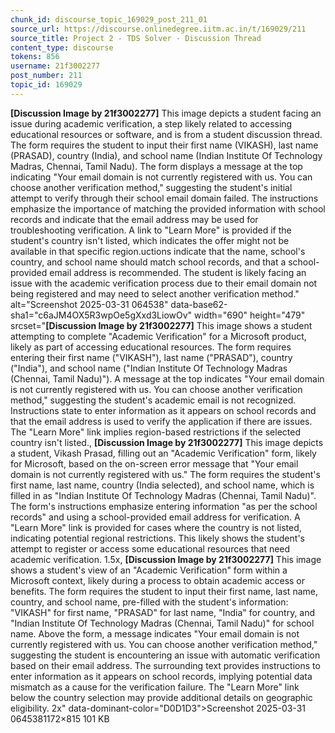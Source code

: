 ```yaml
---
chunk_id: discourse_topic_169029_post_211_01
source_url: https://discourse.onlinedegree.iitm.ac.in/t/169029/211
source_title: Project 2 - TDS Solver - Discussion Thread
content_type: discourse
tokens: 856
username: 21f3002277
post_number: 211
topic_id: 169029
---
```


**[Discussion Image by 21f3002277]** This image depicts a student facing an issue during academic verification, a step likely related to accessing educational resources or software, and is from a student discussion thread. The form requires the student to input their first name (VIKASH), last name (PRASAD), country (India), and school name (Indian Institute Of Technology Madras, Chennai, Tamil Nadu). The form displays a message at the top indicating "Your email domain is not currently registered with us. You can choose another verification method," suggesting the student's initial attempt to verify through their school email domain failed. The instructions emphasize the importance of matching the provided information with school records and indicate that the email address may be used for troubleshooting verification. A link to "Learn More" is provided if the student's country isn't listed, which indicates the offer might not be available in that specific region.uctions indicate that the name, school's country, and school name should match school records, and that a school-provided email address is recommended. The student is likely facing an issue with the academic verification process due to their email domain not being registered and may need to select another verification method." alt="Screenshot 2025-03-31 064538" data-base62-sha1="c6aJM4OX5R3wpOe5gXxd3LiowOv" width="690" height="479" srcset="**[Discussion Image by 21f3002277]** This image shows a student attempting to complete "Academic Verification" for a Microsoft product, likely as part of accessing educational resources. The form requires entering their first name ("VIKASH"), last name ("PRASAD"), country ("India"), and school name ("Indian Institute Of Technology Madras (Chennai, Tamil Nadu)"). A message at the top indicates "Your email domain is not currently registered with us. You can choose another verification method," suggesting the student's academic email is not recognized. Instructions state to enter information as it appears on school records and that the email address is used to verify the application if there are issues. The "Learn More" link implies region-based restrictions if the selected country isn't listed., **[Discussion Image by 21f3002277]** This image depicts a student, Vikash Prasad, filling out an "Academic Verification" form, likely for Microsoft, based on the on-screen error message that "Your email domain is not currently registered with us." The form requires the student's first name, last name, country (India selected), and school name, which is filled in as "Indian Institute Of Technology Madras (Chennai, Tamil Nadu)". The form's instructions emphasize entering information "as per the school records" and using a school-provided email address for verification. A "Learn More" link is provided for cases where the country is not listed, indicating potential regional restrictions. This likely shows the student's attempt to register or access some educational resources that need academic verification. 1.5x, **[Discussion Image by 21f3002277]** This image shows a student's view of an "Academic Verification" form within a Microsoft context, likely during a process to obtain academic access or benefits. The form requires the student to input their first name, last name, country, and school name, pre-filled with the student's information: "VIKASH" for first name, "PRASAD" for last name, "India" for country, and "Indian Institute Of Technology Madras (Chennai, Tamil Nadu)" for school name. Above the form, a message indicates "Your email domain is not currently registered with us. You can choose another verification method," suggesting the student is encountering an issue with automatic verification based on their email address. The surrounding text provides instructions to enter information as it appears on school records, implying potential data mismatch as a cause for the verification failure. The "Learn More" link below the country selection may provide additional details on geographic eligibility. 2x" data-dominant-color="D0D1D3">Screenshot 2025-03-31 0645381172×815 101 KB
